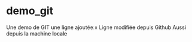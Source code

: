 # demo_git
Une demo de GIT
une ligne ajoutée:x
Ligne modifiée depuis Github
Aussi depuis la machine locale

